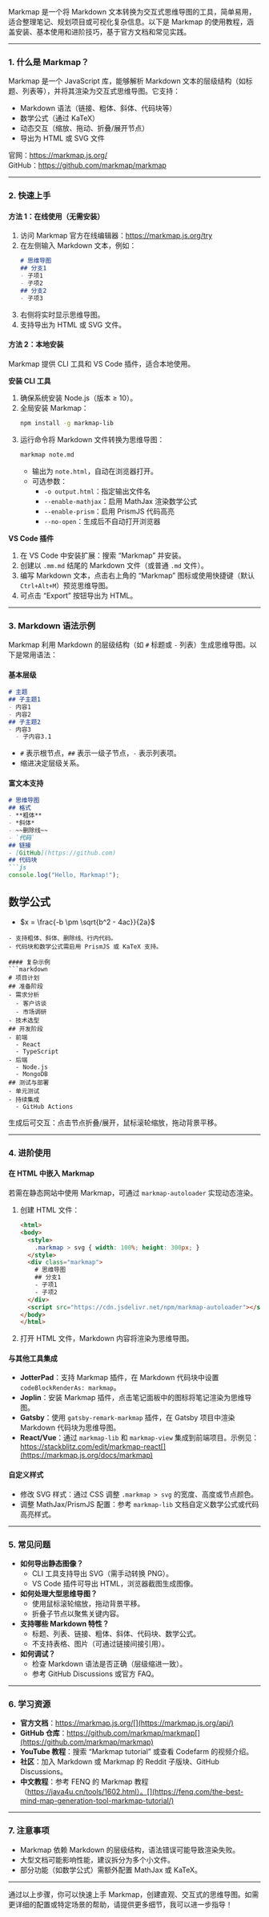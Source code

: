 Markmap 是一个将 Markdown 文本转换为交互式思维导图的工具，简单易用，适合整理笔记、规划项目或可视化复杂信息。以下是 Markmap 的使用教程，涵盖安装、基本使用和进阶技巧，基于官方文档和常见实践。[](https://ikerbit.com/markmap-como-crear-mapas-mentales-desde-markdown/)[](https://fenq.com/the-best-mind-map-generation-tool-markmap-tutorial/)

---

### 1. 什么是 Markmap？
Markmap 是一个 JavaScript 库，能够解析 Markdown 文本的层级结构（如标题、列表等），并将其渲染为交互式思维导图。它支持：
- Markdown 语法（链接、粗体、斜体、代码块等）
- 数学公式（通过 KaTeX）
- 动态交互（缩放、拖动、折叠/展开节点）
- 导出为 HTML 或 SVG 文件

官网：https://markmap.js.org/  
GitHub：https://github.com/markmap/markmap

---

### 2. 快速上手

#### 方法 1：在线使用（无需安装）
1. 访问 Markmap 官方在线编辑器：https://markmap.js.org/try
2. 在左侧输入 Markdown 文本，例如：
   ```markdown
   # 思维导图
   ## 分支1
   - 子项1
   - 子项2
   ## 分支2
   - 子项3
   ```
3. 右侧将实时显示思维导图。
4. 支持导出为 HTML 或 SVG 文件。

#### 方法 2：本地安装
Markmap 提供 CLI 工具和 VS Code 插件，适合本地使用。

**安装 CLI 工具**
1. 确保系统安装 Node.js（版本 ≥ 10）。
2. 全局安装 Markmap：
   ```bash
   npm install -g markmap-lib
   ```
3. 运行命令将 Markdown 文件转换为思维导图：
   ```bash
   markmap note.md
   ```
   - 输出为 `note.html`，自动在浏览器打开。
   - 可选参数：
     - `-o output.html`：指定输出文件名
     - `--enable-mathjax`：启用 MathJax 渲染数学公式
     - `--enable-prism`：启用 PrismJS 代码高亮
     - `--no-open`：生成后不自动打开浏览器

**VS Code 插件**
1. 在 VS Code 中安装扩展：搜索 “Markmap” 并安装。[](https://marketplace.visualstudio.com/items?itemName=gera2ld.markmap-vscode)
2. 创建以 `.mm.md` 结尾的 Markdown 文件（或普通 `.md` 文件）。
3. 编写 Markdown 文本，点击右上角的 “Markmap” 图标或使用快捷键（默认 `Ctrl+Alt+M`）预览思维导图。
4. 可点击 “Export” 按钮导出为 HTML。

---

### 3. Markdown 语法示例
Markmap 利用 Markdown 的层级结构（如 `#` 标题或 `-` 列表）生成思维导图。以下是常用语法：

#### 基本层级
```markdown
# 主题
## 子主题1
- 内容1
- 内容2
## 子主题2
- 内容3
  - 子内容3.1
```
- `#` 表示根节点，`##` 表示一级子节点，`-` 表示列表项。
- 缩进决定层级关系。

#### 富文本支持
```markdown
# 思维导图
## 格式
- **粗体**
- *斜体*
- ~~删除线~~
- `代码`
## 链接
- [GitHub](https://github.com)
## 代码块
```js
console.log("Hello, Markmap!");
```
## 数学公式
- $x = \frac{-b \pm \sqrt{b^2 - 4ac}}{2a}$
```
- 支持粗体、斜体、删除线、行内代码。
- 代码块和数学公式需启用 PrismJS 或 KaTeX 支持。

#### 复杂示例
```markdown
# 项目计划
## 准备阶段
- 需求分析
  - 客户访谈
  - 市场调研
- 技术选型
## 开发阶段
- 前端
  - React
  - TypeScript
- 后端
  - Node.js
  - MongoDB
## 测试与部署
- 单元测试
- 持续集成
  - GitHub Actions
```
生成后可交互：点击节点折叠/展开，鼠标滚轮缩放，拖动背景平移。

---

### 4. 进阶使用

#### 在 HTML 中嵌入 Markmap
若需在静态网站中使用 Markmap，可通过 `markmap-autoloader` 实现动态渲染。[](https://stackoverflow.com/questions/71910558/looking-for-an-example-for-using-markmap-in-html-file-with-markdown)
1. 创建 HTML 文件：
   ```html
   <html>
   <body>
     <style>
       .markmap > svg { width: 100%; height: 300px; }
     </style>
     <div class="markmap">
       # 思维导图
       ## 分支1
       - 子项1
       - 子项2
     </div>
     <script src="https://cdn.jsdelivr.net/npm/markmap-autoloader"></script>
   </body>
   </html>
   ```
2. 打开 HTML 文件，Markdown 内容将渲染为思维导图。

#### 与其他工具集成
- **JotterPad**：支持 Markmap 插件，在 Markdown 代码块中设置 `codeBlockRenderAs: markmap`。[](https://jotterpad.medium.com/jotterpad-updates-create-mind-maps-with-markdown-september-2022-84808c105841)
- **Joplin**：安装 Markmap 插件，点击笔记面板中的图标将笔记渲染为思维导图。[](https://discourse.joplinapp.org/t/plugin-markmap/30426)
- **Gatsby**：使用 `gatsby-remark-markmap` 插件，在 Gatsby 项目中渲染 Markdown 代码块为思维导图。[](https://www.gatsbyjs.com/plugins/gatsby-remark-markmap/)
- **React/Vue**：通过 `markmap-lib` 和 `markmap-view` 集成到前端项目。示例见：https://stackblitz.com/edit/markmap-react[](https://markmap.js.org/docs/markmap)

#### 自定义样式
- 修改 SVG 样式：通过 CSS 调整 `.markmap > svg` 的宽度、高度或节点颜色。
- 调整 MathJax/PrismJS 配置：参考 `markmap-lib` 文档自定义数学公式或代码高亮样式。[](https://reposhub.com/javascript/markdown-editor/gera2ld-markmap-lib.html)

---

### 5. 常见问题
- **如何导出静态图像？**
  - CLI 工具支持导出 SVG（需手动转换 PNG）。
  - VS Code 插件可导出 HTML，浏览器截图生成图像。
- **如何处理大型思维导图？**
  - 使用鼠标滚轮缩放，拖动背景平移。
  - 折叠子节点以聚焦关键内容。
- **支持哪些 Markdown 特性？**
  - 标题、列表、链接、粗体、斜体、代码块、数学公式。
  - 不支持表格、图片（可通过链接间接引用）。
- **如何调试？**
  - 检查 Markdown 语法是否正确（层级缩进一致）。
  - 参考 GitHub Discussions 或官方 FAQ。[](https://markmap.js.org/docs/markmap)

---

### 6. 学习资源
- **官方文档**：https://markmap.js.org/[](https://markmap.js.org/api/)
- **GitHub 仓库**：https://github.com/markmap/markmap[](https://github.com/markmap/markmap)
- **YouTube 教程**：搜索 “Markmap tutorial” 或查看 Codefarm 的视频介绍。[](https://www.youtube.com/watch?v=zizQpKLsoYU)
- **社区**：加入 Markdown 或 Markmap 的 Reddit 子版块、GitHub Discussions。[](https://ikerbit.com/markmap-como-crear-mapas-mentales-desde-markdown/)
- **中文教程**：参考 FENQ 的 Markmap 教程（https://java4u.cn/tools/1602.html）。[](https://fenq.com/the-best-mind-map-generation-tool-markmap-tutorial/)

---

### 7. 注意事项
- Markmap 依赖 Markdown 的层级结构，语法错误可能导致渲染失败。
- 大型文档可能影响性能，建议拆分为多个小文件。
- 部分功能（如数学公式）需额外配置 MathJax 或 KaTeX。

---

通过以上步骤，你可以快速上手 Markmap，创建直观、交互式的思维导图。如需更详细的配置或特定场景的帮助，请提供更多细节，我可以进一步指导！